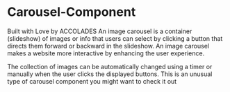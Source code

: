 ﻿# Carousel-Component
Built with Love by ACCOLADES
An image carousel is a container (slideshow) of images or info that users can select by clicking a button that directs them forward or backward in the slideshow. An image carousel makes a website more interactive by enhancing the user experience.

The collection of images can be automatically changed using a timer or manually when the user clicks the displayed buttons.
This is an unusual type of carousel component you might want to check it out

